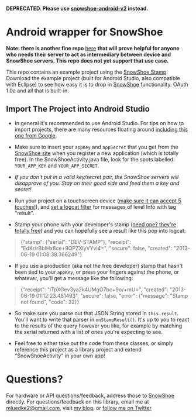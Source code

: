 **DEPRECATED. Please use [snowshoe-android-v2](https://github.com/mluedke2/snowshoe-android-v2) instead.**

Android wrapper for SnowShoe
============================

**Note: there is another fine repo** [here](https://github.com/jharlap/snowshoe-android) **that will prove helpful for anyone who needs their server to act as intermediary between device and SnowShoe servers. This repo does not yet support that use case.**

This repo contains an example project using the [SnowShoe Stamp](http://www.snowshoestamp.com). Download the example project (built for Android Studio, also compatible with Eclipse) to see how easy it is to drop in [SnowShoe](http://www.snowshoestamp.com) functionality. OAuth 1.0a and all that is built-in.

Import The Project into Android Studio
--------------------------------------

* In general it's recommended to use Android Studio. For tips on how to import projects, there are many resources floating around [including this one from Google](http://developer.android.com/sdk/installing/migrate.html).

* Make sure to insert your `appKey` and `appSecret` that you get from the [SnowShoe site](http://www.snowshoestamp.com) when you register a new application (which is totally free). In the SnowShoeActivity.java file, look for the spots labelled: `YOUR_APP_KEY` and `YOUR_APP_SECRET`.

* *If you don't put in a valid key/secret pair, the SnowShoe servers will disapprove of you. Stay on their good side and feed them a key and secret!*

* Run your project on a touchscreen device ([make sure it can accept 5 touches!](https://play.google.com/store/apps/details?id=com.batterypoweredgames.mtvistest&hl=en)), and [set a logcat filter](https://developer.android.com/tools/help/logcat.html) for messages of level Info with tag "result".

* Stamp your phone with your developer's stamp ([need one? they're totally free](https://beta.snowshoestamp.com/get_started/)) and you can hopefully see a result like this pop into logcat:

>{"stamp": {"serial": "DEV-STAMP"}, "receipt": "EdKr/rBblHx8ce+9QPZXlyVYvl4=",
> "secure": false, "created": "2013-06-19 01:08:38.366249"}

* If you use a production (aka not the free developer) stamp that hasn't been tied to your `appKey`, or press your fingers against the phone, or whatever, you'll get a message like the following:

>{"receipt": "iTpXGev3ya2k4UMgO7bc+9o/+mU=", "created": "2013-06-19 01:12:23.481493",
> "secure": false, "error": {"message": "Stamp not found", "code": 32}}

* So make sure you parse out that JSON String stored in `this.result`. You'll want to write that parser in `onStampResult()`. It's up to you to react to the results of the query however you like, for example by matching the serial returned with a list of ones you're expecting to see.

* Feel free to either take out the code from these classes, or simply reference this project as a library project and extend "SnowShoeActivity" in your own app!

Questions?
==========

For hardware or API questions/feedback, address those to [SnowShoe](http://www.snowshoestamp.com) directly. For questions/feedback on this library, email me at mluedke2@gmail.com, visit [my blog](http://www.mattluedke.com), or [follow me on Twitter](https://twitter.com/matt_luedke)
